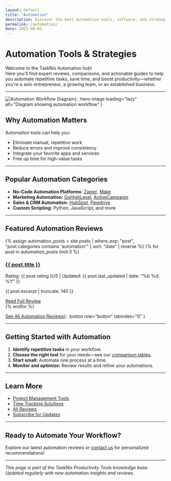 ```yaml
---
layout: default
title: "Automation"
description: Discover the best automation tools, software, and strategies to streamline your workflow. Explore expert reviews, comparisons, and actionable tips for automating your business or personal productivity.
permalink: /automation/
date: 2025-08-02
---
```


# Automation Tools & Strategies

Welcome to the TaskNix Automation hub!  
Here you'll find expert reviews, comparisons, and actionable guides to help you automate repetitive tasks, save time, and boost productivity—whether you're a solo entrepreneur, a growing team, or an established business.

---

![Automation Workflow Diagram](/images/automation-workflow-diagram.png){: .hero-image loading="lazy" alt="Diagram showing automation workflow" }

## Why Automation Matters

Automation tools can help you:

- Eliminate manual, repetitive work
- Reduce errors and improve consistency
- Integrate your favorite apps and services
- Free up time for high-value tasks

---

## Popular Automation Categories

- **No-Code Automation Platforms:** [Zapier](/2025-08-02-zapier-review), [Make](/2025-08-02-make-review)
- **Marketing Automation:** [GoHighLevel](/2025-08-02-gohighlevel-review), [ActiveCampaign](/2025-08-02-activecampaign-review)
- **Sales & CRM Automation:** [HubSpot](/2025-08-02-hubspot-review), [Pipedrive](/2025-08-02-pipedrive-review)
- **Custom Scripting:** Python, JavaScript, and more

---

## Featured Automation Reviews

{% assign automation_posts = site.posts | where_exp: "post", "post.categories contains 'automation'" | sort: "date" | reverse %}
{% for post in automation_posts limit:3 %}
<div class="review-preview">
  <h3><a href="{{ post.url | relative_url }}">{{ post.title }}</a></h3>
  <p class="meta">Rating: {{ post.rating }}/5 | Updated: {{ post.last_updated | date: "%b %d, %Y" }}</p>
  <p>{{ post.excerpt | truncate: 140 }}</p>
  <a href="{{ post.url | relative_url }}" class="button secondary" role="button" tabindex="0" style="margin-top:10px;">Read Full Review</a>
</div>
{% endfor %}

[See All Automation Reviews](/reviews?category=automation){: .button role="button" tabindex="0" }

---

## Getting Started with Automation

1. **Identify repetitive tasks** in your workflow.
2. **Choose the right tool** for your needs—see our [comparison tables](/comparisons).
3. **Start small:** Automate one process at a time.
4. **Monitor and optimize:** Review results and refine your automations.

---

## Learn More

- [Project Management Tools](/project-management)
- [Time Tracking Solutions](/time-tracking)
- [All Reviews](/reviews)
- [Subscribe for Updates](/newsletter)

---

## Ready to Automate Your Workflow?

Explore our latest automation reviews or [contact us](/contact) for personalized recommendations!

---

*This page is part of the TaskNix Productivity Tools knowledge base. Updated regularly with new automation insights and reviews.*